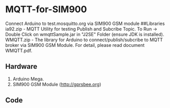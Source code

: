 # MQTT-for-SIM900
Connect Arduino to test.mosquitto.org via SIM900 GSM module
##Libraries
ia92.zip - MQTT Utility for testing Publish and Subcribe Topic. To Run -> Double Click on wmqttSample.jar in "J2SE" Folder (ensure JDK is installed).
WMQTT.zip - The library for Arduino to connect/publish/subcribe to MQTT broker via SIM900 GSM Module.
	 For detail, please read document WMQTT.pdf.
## Hardware
   1. Arduino Mega.
   2. SIM900 GSM Module (http://gprsbee.org)

## Code 
